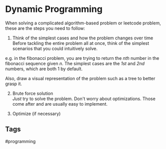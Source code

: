 # Dynamic Programming 

When solving a complicated algorithm-based problem or leetcode problem, these are the steps you need to follow:

1. Think of the simplest cases and how the problem changes over time
Before tackling the entire problem all at once, think of the simplest scenarios that you could intuitively solve.  

e.g. in the fibonacci problem, you are trying to return the *nth* number in the fibonacci sequence given *n*. The simplest cases are the *1st* and *2nd* numbers, which are both 1 by default.  

Also, draw a visual representation of the problem such as a tree to better grasp it.  

2. Brute force solution  
*Just* try to solve the problem. Don't worry about optimizations. Those come after and are usually easy to implement.  

3. Optimize (if necessary)  

## Tags
#programming
